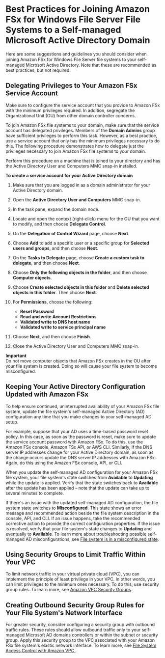 # Best Practices for Joining Amazon FSx for Windows File Server File Systems to a Self\-managed Microsoft Active Directory Domain<a name="self-managed-AD-best-practices"></a>

Here are some suggestions and guidelines you should consider when joining Amazon FSx for Windows File Server ﬁle systems to your self\-managed Microsoft Active Directory\. Note that these are recommended as best practices, but not required\.

## Delegating Privileges to Your Amazon FSx Service Account<a name="connect_delegate_privileges"></a>

Make sure to configure the service account that you provide to Amazon FSx with the minimum privileges required\. In addition, segregate the Organizational Unit \(OU\) from other domain controller concerns\. 

To join Amazon FSx file systems to your domain, make sure that the service account has delegated privileges\. Members of the **Domain Admins** group have sufficient privileges to perform this task\. However, as a best practice, use a service account that only has the minimum privileges necessary to do this\. The following procedure demonstrates how to delegate just the privileges necessary to join Amazon FSx file systems to your domain\.

Perform this procedure on a machine that is joined to your directory and has the Active Directory User and Computers MMC snap\-in installed\. 

**To create a service account for your Active Directory domain**

1. Make sure that you are logged in as a domain administrator for your Active Directory domain\. 

1. Open the **Active Directory User and Computers** MMC snap\-in\.

1. In the task pane, expand the domain node\. 

1. Locate and open the context \(right\-click\) menu for the OU that you want to modify, and then choose **Delegate Control**\.

1. On the **Delegation of Control Wizard** page, choose **Next**\.

1. Choose **Add** to add a specific user or a specific group for **Selected users and groups**, and then choose **Next**\.

1. On the **Tasks to Delegate** page, choose **Create a custom task to delegate**, and then choose **Next**\.

1. Choose **Only the following objects in the folder**, and then choose **Computer objects**\.

1. Choose **Create selected objects in this folder** and **Delete selected objects in this folder**\. Then choose **Next**\.

1. For **Permissions**, choose the following:
   + **Reset Password**
   + **Read and write Account Restriction**s
   + **Validated write to DNS host name**
   + **Validated write to service principal name**

1. Choose **Next**, and then choose **Finish**\.

1. Close the Active Directory User and Computers MMC snap\-in\.

**Important**  
Do not move computer objects that Amazon FSx creates in the OU after your file system is created\. Doing so will cause your file system to become misconfigured\.

## Keeping Your Active Directory Configuration Updated with Amazon FSx<a name="keep-ad-config-updated"></a>

To help ensure continued, uninterrupted availability of your Amazon FSx file system, update the file system's self\-managed Active Directory \(AD\) configuration any time that you make changes to your self\-managed AD setup\. 

For example, suppose that your AD uses a time\-based password reset policy\. In this case, as soon as the password is reset, make sure to update the service account password with Amazon FSx\. To do this, use the Amazon FSx console, Amazon FSx API, or AWS CLI\. Similarly, if the DNS server IP addresses change for your Active Directory domain, as soon as the change occurs update the DNS server IP addresses with Amazon FSx\. Again, do this using the Amazon FSx console, API, or CLI\. 

When you update the self\-managed AD configuration for your Amazon FSx file system, your file system's state switches from **Available** to **Updating** while the update is applied\. Verify that the state switches back to **Available** after the update has been applied – note that the update can take up to several minutes to complete\.

If there's an issue with the updated self\-managed AD configuration, the file system state switches to **Misconfigured**\. This state shows an error message and recommended action beside the file system description in the console, API, and CLI\. If an issue happens, take the recommended corrective action to provide the correct configuration properties\. If the issue is resolved, verify that your file system's state changes to **Updating** and eventually to **Available**\. To learn more about troubleshooting possible self\-managed AD misconfigurations, see [File system is in a misconfigured state](misconfigured-ad-config.md)\. 

## Using Security Groups to Limit Traffic Within Your VPC<a name="least-privilege-sg-rules"></a>

To limit network traffic in your virtual private cloud \(VPC\), you can implement the principle of least privilege in your VPC\. In other words, you can limit privileges to the minimum ones necessary\. To do this, use security group rules\. To learn more, see [Amazon VPC Security Groups](limit-access-security-groups.md#fsx-vpc-security-groups)\. 

## Creating Outbound Security Group Rules for Your File System's Network Interface<a name="sg-rules-fsx-eni"></a>

For greater security, consider configuring a security group with outbound traffic rules\. These rules should allow outbound traffic only to your self\-managed Microsoft AD domains controllers or within the subnet or security group\. Apply this security group to the VPC associated with your Amazon FSx file system's elastic network interface\. To learn more, see [ File System Access Control with Amazon VPC ](limit-access-security-groups.md)\. 